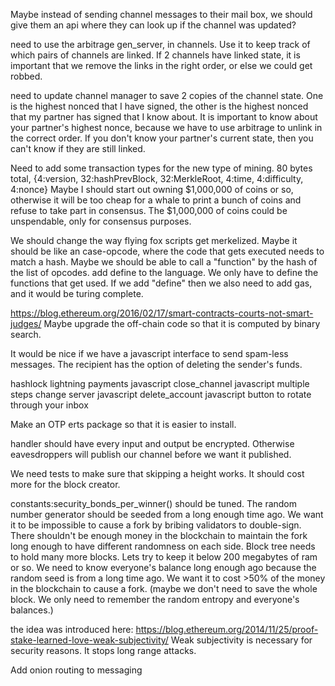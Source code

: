 Maybe instead of sending channel messages to their mail box, we should give them an api where they can look up if the channel was updated?

need to use the arbitrage gen_server, in channels.
Use it to keep track of which pairs of channels are linked.
If 2 channels have linked state, it is important that we remove the links in the right order, or else we could get robbed.

need to update channel manager to save 2 copies of the channel state. One is the highest nonced that I have signed, the other is the highest nonced that my partner has signed that I know about.
It is important to know about your partner's highest nonce, because we have to use arbitrage to unlink in the correct order. If you don't know your partner's current state, then you can't know if they are still linked.

Need to add some transaction types for the new type of mining.
80 bytes total, {4:version, 32:hashPrevBlock, 32:MerkleRoot, 4:time, 4:difficulty, 4:nonce}
Maybe I should start out owning $1,000,000 of coins or so, otherwise it will be too cheap for a whale to print a bunch of coins and refuse to take part in consensus. The $1,000,000 of coins could be unspendable, only for consensus purposes.

We should change the way flying fox scripts get merkelized. Maybe it should be like an case-opcode, where the code that gets executed needs to match a hash.
Maybe we should be able to call a "function" by the hash of the list of opcodes. add define to the language. We only have to define the functions that get used. If we add "define" then we also need to add gas, and it would be turing complete.


https://blog.ethereum.org/2016/02/17/smart-contracts-courts-not-smart-judges/
Maybe upgrade the off-chain code so that it is computed by binary search.

It would be nice if we have a javascript interface to send spam-less messages. The recipient has the option of deleting the sender's funds.

hashlock lightning payments javascript
close_channel javascript multiple steps
change server javascript
delete_account javascript
button to rotate through your inbox

Make an OTP erts package so that it is easier to install.

handler should have every input and output be encrypted. Otherwise eavesdroppers will publish our channel before we want it published.

We need tests to make sure that skipping a height works. It should cost more for the block creator.

constants:security_bonds_per_winner() should be tuned. The random number generator should be seeded from a long enough time ago.
We want it to be impossible to cause a fork by bribing validators to double-sign. There shouldn't be enough money in the blockchain to maintain the fork long enough to have different randomness on each side.
Block tree needs to hold many more blocks. Lets try to keep it below 200 megabytes of ram or so. We need to know everyone's balance long enough ago because the random seed is from a long time ago. We want it to cost >50% of the money in the blockchain to cause a fork. (maybe we don't need to save the whole block. We only need to remember the random entropy and everyone's balances.)


the idea was introduced here: https://blog.ethereum.org/2014/11/25/proof-stake-learned-love-weak-subjectivity/
Weak subjectivity is necessary for security reasons. It stops long range attacks.

Add onion routing to messaging
